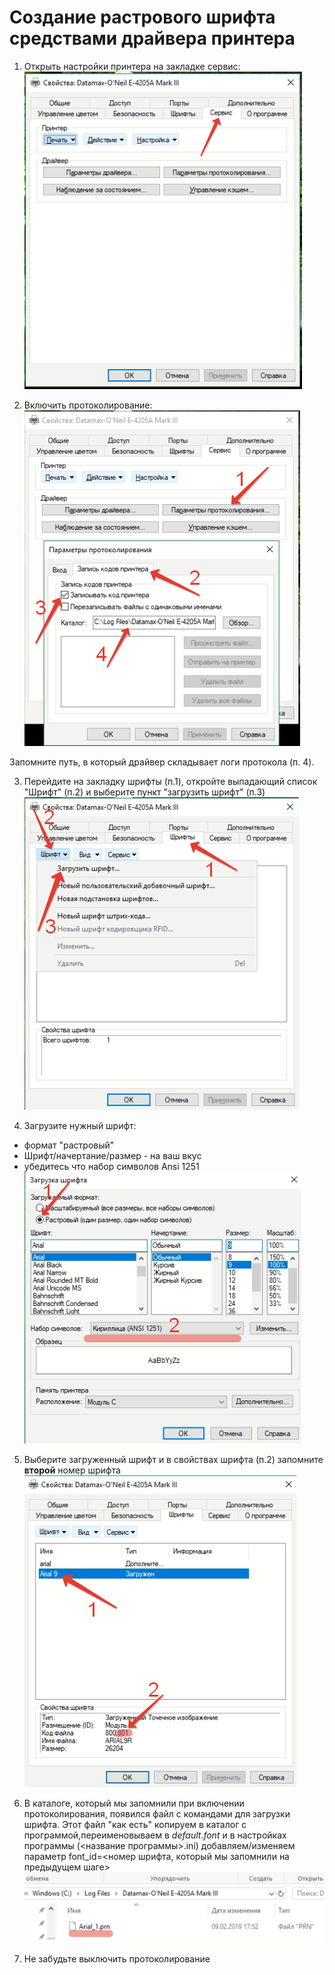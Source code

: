 # Создание растрового шрифта средствами драйвера принтера

1. Открыть настройки принтера на закладке сервис:
![сервис](service.png)

2. Включить протоколирование:
![сервис](log.png)

Запомните путь, в который драйвер складывает логи протокола (п. 4).

3. Перейдите на закладку шрифты (п.1), откройте выпадающий список "Шрифт" (п.2) и выберите пункт "загрузить шрифт" (п.3)
![сервис](fonts.png)

4. Загрузите нужный шрифт: 
* формат "растровый"
* Шрифт/начертание/размер - на ваш вкус
* убедитесь что набор символов Ansi 1251 
![сервис](rastr.png)

5. Выберите загруженный шрифт и в свойствах шрифта (п.2) запомните **второй** номер шрифта
![сервис](num.png)

6. В каталоге, который мы запомнили при включении протоколирования, появился файл с командами для загрузки шрифта. Этот файл "как есть" копируем в каталог с программой,переименовываем в *default.font* и в настройках программы (<название программы>.ini) добавляем/изменяем параметр font_id=<номер шрифта, который мы запомнили на предыдущем шаге>
![сервис](file.png)

7. Не забудьте выключить протоколирование

